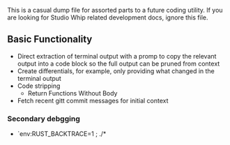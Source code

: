 This is a casual dump file for assorted parts to a future coding utility. If you are looking for Studio Whip related development docs, ignore this file.

## Basic Functionality
- Direct extraction of terminal output with a promp to copy the relevant output into a code block so the full output can be pruned from context
- Create differentials, for example, only providing what changed in the terminal output
- Code stripping
    - Return Functions Without Body
- Fetch recent gitt commit messages for initial context
### Secondary debgging
- `env:RUST_BACKTRACE=1 ; ./*